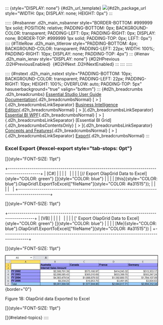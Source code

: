 ::: {style="DISPLAY: none"}
[](ms-xhelp:///?Id=d2h_url_template){#d2h_url_template} ![](!package_url!){#d2h_package_url style="WIDTH: 0px; DISPLAY: none; HEIGHT: 0px"}
:::

::::: {#nsbanner .d2h_main_nsbanner style="BORDER-BOTTOM: #999999 1px solid; POSITION: relative; PADDING-BOTTOM: 0px; BACKGROUND-COLOR: transparent; PADDING-LEFT: 0px; PADDING-RIGHT: 0px; DISPLAY: none; BORDER-TOP: #999999 1px solid; PADDING-TOP: 0px; LEFT: 0px"}
:::: {#TitleRow .d2h_main_titlerow style="PADDING-BOTTOM: 4px; BACKGROUND-COLOR: transparent; PADDING-LEFT: 22px; WIDTH: 100%; PADDING-RIGHT: 10px; DISPLAY: none; PADDING-TOP: 4px"}
::: {#ienav .d2h_main_ienav style="DISPLAY: none"}
[](ms-xhelp:///?Id=c4165bbc-0f6a-4125-9d83-0831dd093f2d){#D2HPrevious .D2HPreviousEnabled}  [](ms-xhelp:///?Id=671ffe8b-e89f-46e0-b0b6-2c5e56888ea6){#D2HNext .D2HNextEnabled}
:::
::::
:::::

:::: {#nstext .d2h_main_nstext style="PADDING-BOTTOM: 10px; BACKGROUND-COLOR: transparent; PADDING-LEFT: 22px; PADDING-RIGHT: 10px; HEIGHT: 100%; OVERFLOW: auto; PADDING-TOP: 5px" hasuserbackground="true" valign="bottom"}
::: {#d2h_breadcrumbs .d2h_breadcrumbs}
[Essential Studio User Guide Documentation](ms-xhelp:///?Id=12457748-09e3-4d74-a240-8e049cedf030){.d2h_breadcrumbsNormal} [ \> ]{.d2h_breadcrumbsLinkSeparator} [Business Intelligence Edition](ms-xhelp:///?Id=fdf33dd8-62b2-47b9-ad7b-fc50e590bca5){.d2h_breadcrumbsNormal} [ \> ]{.d2h_breadcrumbsLinkSeparator} [Essential BI WPF](ms-xhelp:///?Id=41e3d586-d922-4a01-8272-679fe4ae7343){.d2h_breadcrumbsNormal} [ \> ]{.d2h_breadcrumbsLinkSeparator} [Essential BI Grid]{.d2h_breadcrumbsContentsOnly} [ \> ]{.d2h_breadcrumbsLinkSeparator} [Concepts and Features](ms-xhelp:///?Id=ea758680-939d-4d65-8abe-8c3be198af29){.d2h_breadcrumbsNormal} [ \> ]{.d2h_breadcrumbsLinkSeparator} [Export](ms-xhelp:///?Id=c4165bbc-0f6a-4125-9d83-0831dd093f2d){.d2h_breadcrumbsNormal}
:::

### Excel Export {#excel-export style="tab-stops: 0pt"}

[]{style="FONT-SIZE: 11pt"} 

+----------------------------------------------------------------------------------------------+
| \[C#\]                                                                                       |
|                                                                                              |
|                                                                                              |
|                                                                                              |
| [// Export OlapGrid Data to Excel]{style="COLOR: green"} []{style="COLOR: blue"}             |
|                                                                                              |
| [this]{style="COLOR: blue"}.OlapGrid1.ExportToExcel([\"fileName\"]{style="COLOR: #a31515"}); |
|                                                                                              |
|                                                                                              |
+----------------------------------------------------------------------------------------------+

[]{style="FONT-SIZE: 11pt"} 

+-------------------------------------------------------------------------------------------+
| \[VB\]                                                                                    |
|                                                                                           |
|                                                                                           |
|                                                                                           |
| [\' Export OlapGrid Data to Excel]{style="COLOR: green"} []{style="COLOR: blue"}          |
|                                                                                           |
| [Me]{style="COLOR: blue"}.OlapGrid1.ExportToExcel([\"fileName\"]{style="COLOR: #a31515"}) |
+-------------------------------------------------------------------------------------------+

[]{style="FONT-SIZE: 11pt"} 

![Description: Excel Export](ImagesExt/image44_22.jpg){border="0"}

Figure 18: OlapGrid data Exported to Excel

[]{style="FONT-SIZE: 11pt"} 

[]{#related-topics}
::::
